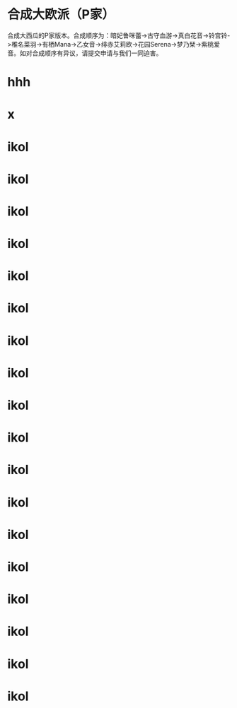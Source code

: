 # 合成大欧派（P家） #

合成大西瓜的P家版本。合成顺序为：暗妃鲁咪蕾->古守血游->真白花音->铃宫铃->椎名菜羽->有栖Mana->乙女音->绯赤艾莉欧->花园Serena->梦乃栞->紫桃爱音。如对合成顺序有异议，请提交申请与我们一同迫害。

# hhh
# x
# ikol
# ikol
# ikol
# ikol
# ikol
# ikol
# ikol
# ikol
# ikol
# ikol
# ikol
# ikol
# ikol
# ikol
# ikol
# ikol
# ikol
# ikol
